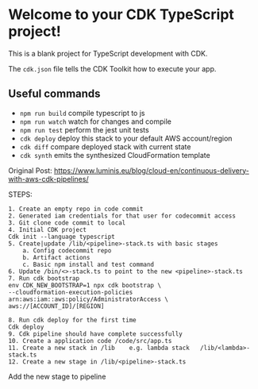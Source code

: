 # Welcome to your CDK TypeScript project!

This is a blank project for TypeScript development with CDK.

The `cdk.json` file tells the CDK Toolkit how to execute your app.

## Useful commands

- `npm run build` compile typescript to js
- `npm run watch` watch for changes and compile
- `npm run test` perform the jest unit tests
- `cdk deploy` deploy this stack to your default AWS account/region
- `cdk diff` compare deployed stack with current state
- `cdk synth` emits the synthesized CloudFormation template

Original Post:
https://www.luminis.eu/blog/cloud-en/continuous-delivery-with-aws-cdk-pipelines/

STEPS:

    1. Create an empty repo in code commit
    2. Generated iam credentials for that user for codecommit access
    3. Git clone code commit to local
    4. Initial CDK project
    Cdk init --language typescript
    5. Create|update /lib/<pipeline>-stack.ts with basic stages
    	a. Config codecommit repo
    	b. Artifact actions
    	c. Basic npm install and test command
    6. Update /bin/<>-stack.ts to point to the new <pipeline>-stack.ts
    7. Run cdk bootstrap
    env CDK_NEW_BOOTSTRAP=1 npx cdk bootstrap \
    --cloudformation-execution-policies arn:aws:iam::aws:policy/AdministratorAccess \
    aws://[ACCOUNT_ID]/[REGION]

    8. Run cdk deploy for the first time
    Cdk deploy
    9. Cdk pipeline should have complete successfully
    10. Create a application code /code/src/app.ts
    11. Create a new stack in /lib    e.g. lambda stack   /lib/<lambda>-stack.ts
    12. Create a new stage in /lib/<pipeline>-stack.ts

Add the new stage to pipeline
